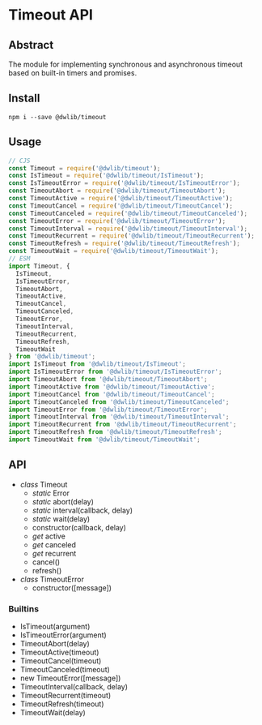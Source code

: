 # Timeout API

## Abstract
The module for implementing synchronous and asynchronous timeout based on
built-in timers and promises.

## Install
`npm i --save @dwlib/timeout`

## Usage
```javascript
// CJS
const Timeout = require('@dwlib/timeout');
const IsTimeout = require('@dwlib/timeout/IsTimeout');
const IsTimeoutError = require('@dwlib/timeout/IsTimeoutError');
const TimeoutAbort = require('@dwlib/timeout/TimeoutAbort');
const TimeoutActive = require('@dwlib/timeout/TimeoutActive');
const TimeoutCancel = require('@dwlib/timeout/TimeoutCancel');
const TimeoutCanceled = require('@dwlib/timeout/TimeoutCanceled');
const TimeoutError = require('@dwlib/timeout/TimeoutError');
const TimeoutInterval = require('@dwlib/timeout/TimeoutInterval');
const TimeoutRecurrent = require('@dwlib/timeout/TimeoutRecurrent');
const TimeoutRefresh = require('@dwlib/timeout/TimeoutRefresh');
const TimeoutWait = require('@dwlib/timeout/TimeoutWait');
// ESM
import Timeout, {
  IsTimeout,
  IsTimeoutError,
  TimeoutAbort,
  TimeoutActive,
  TimeoutCancel,
  TimeoutCanceled,
  TimeoutError,
  TimeoutInterval,
  TimeoutRecurrent,
  TimeoutRefresh,
  TimeoutWait
} from '@dwlib/timeout';
import IsTimeout from '@dwlib/timeout/IsTimeout';
import IsTimeoutError from '@dwlib/timeout/IsTimeoutError';
import TimeoutAbort from '@dwlib/timeout/TimeoutAbort';
import TimeoutActive from '@dwlib/timeout/TimeoutActive';
import TimeoutCancel from '@dwlib/timeout/TimeoutCancel';
import TimeoutCanceled from '@dwlib/timeout/TimeoutCanceled';
import TimeoutError from '@dwlib/timeout/TimeoutError';
import TimeoutInterval from '@dwlib/timeout/TimeoutInterval';
import TimeoutRecurrent from '@dwlib/timeout/TimeoutRecurrent';
import TimeoutRefresh from '@dwlib/timeout/TimeoutRefresh';
import TimeoutWait from '@dwlib/timeout/TimeoutWait';
```

## API
- *class* Timeout
  - *static* Error
  - *static* abort(delay)
  - *static* interval(callback, delay)
  - *static* wait(delay)
  - constructor(callback, delay)
  - *get* active
  - *get* canceled
  - *get* recurrent
  - cancel()
  - refresh()
- *class* TimeoutError
  - constructor([message])

### Builtins
- IsTimeout(argument)
- IsTimeoutError(argument)
- TimeoutAbort(delay)
- TimeoutActive(timeout)
- TimeoutCancel(timeout)
- TimeoutCanceled(timeout)
- new TimeoutError([message])
- TimeoutInterval(callback, delay)
- TimeoutRecurrent(timeout)
- TimeoutRefresh(timeout)
- TimeoutWait(delay)
